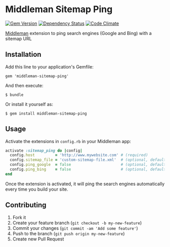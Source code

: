 # Middleman Sitemap Ping

[![Gem Version](https://badge.fury.io/rb/middleman-sitemap-ping.png)](http://badge.fury.io/rb/middleman-sitemap-ping)
[![Dependency Status](https://gemnasium.com/krautcomputing/middleman-sitemap-ping.png)](https://gemnasium.com/krautcomputing/middleman-sitemap-ping)
[![Code Climate](https://codeclimate.com/github/krautcomputing/middleman-sitemap-ping.png)](https://codeclimate.com/github/krautcomputing/middleman-sitemap-ping)

[Middleman](https://middlemanapp.com/) extension to ping search engines (Google and Bing) with a sitemap URL

## Installation

Add this line to your application's Gemfile:

    gem 'middleman-sitemap-ping'

And then execute:

    $ bundle

Or install it yourself as:

    $ gem install middleman-sitemap-ping

## Usage

Activate the extensions in `config.rb` in your Middleman app:

```ruby
activate :sitemap_ping do |config|
  config.host         = 'http://www.mywebsite.com' # (required)                       Host of your website
  config.sitemap_file = 'custom-sitemap-file.xml'  # (optional, default: sitemap.xml) Name of your sitemap file
  config.ping_google  = false                      # (optional, default: true)        Ping Google?
  config.ping_bing    = false                      # (optional, default: true)        Ping Bing?
end
```

Once the extension is activated, it will ping the search engines automatically every time you build your site.

## Contributing

1. Fork it
2. Create your feature branch (`git checkout -b my-new-feature`)
3. Commit your changes (`git commit -am 'Add some feature'`)
4. Push to the branch (`git push origin my-new-feature`)
5. Create new Pull Request
